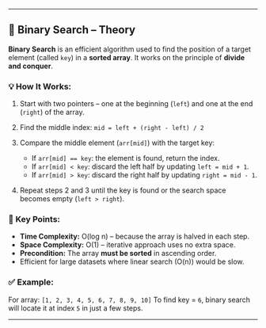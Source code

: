  
---

## 📘 Binary Search – Theory

**Binary Search** is an efficient algorithm used to find the position of a target element (called `key`) in a **sorted array**. It works on the principle of **divide and conquer**.

### 💡 How It Works:

1. Start with two pointers – one at the beginning (`left`) and one at the end (`right`) of the array.
2. Find the middle index:
   `mid = left + (right - left) / 2`
3. Compare the middle element (`arr[mid]`) with the target key:

   * If `arr[mid] == key`: the element is found, return the index.
   * If `arr[mid] < key`: discard the left half by updating `left = mid + 1`.
   * If `arr[mid] > key`: discard the right half by updating `right = mid - 1`.
4. Repeat steps 2 and 3 until the key is found or the search space becomes empty (`left > right`).

### 🧠 Key Points:

* **Time Complexity:** O(log n) – because the array is halved in each step.
* **Space Complexity:** O(1) – iterative approach uses no extra space.
* **Precondition:** The array **must be sorted** in ascending order.
* Efficient for large datasets where linear search (O(n)) would be slow.

### ✅ Example:

For array: `[1, 2, 3, 4, 5, 6, 7, 8, 9, 10]`
To find key = `6`, binary search will locate it at index `5` in just a few steps.

---
 